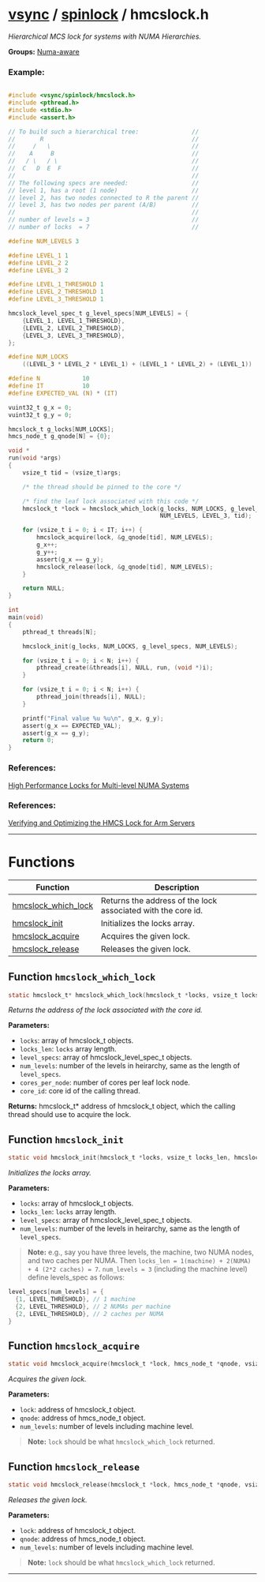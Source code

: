 #  [vsync](../README.md) / [spinlock](README.md) / hmcslock.h
_Hierarchical MCS lock for systems with NUMA Hierarchies._ 

**Groups:** [Numa-aware](GROUP_numa_aware.md)


### Example:



```c

#include <vsync/spinlock/hmcslock.h>
#include <pthread.h>
#include <stdio.h>
#include <assert.h>

// To build such a hierarchical tree:               //
//       R                                          //
//     /   \                                        //
//    A     B                                       //
//   / \   / \                                      //
//  C   D  E  F                                     //
//                                                  //
// The following specs are needed:                  //
// level 1, has a root (1 node)                     //
// level 2, has two nodes connected to R the parent //
// level 3, has two nodes per parent (A/B)          //
//                                                  //
// number of levels = 3                             //
// number of locks  = 7                             //

#define NUM_LEVELS 3

#define LEVEL_1 1
#define LEVEL_2 2
#define LEVEL_3 2

#define LEVEL_1_THRESHOLD 1
#define LEVEL_2_THRESHOLD 1
#define LEVEL_3_THRESHOLD 1

hmcslock_level_spec_t g_level_specs[NUM_LEVELS] = {
    {LEVEL_1, LEVEL_1_THRESHOLD},
    {LEVEL_2, LEVEL_2_THRESHOLD},
    {LEVEL_3, LEVEL_3_THRESHOLD},
};

#define NUM_LOCKS                                                              \
    ((LEVEL_3 * LEVEL_2 * LEVEL_1) + (LEVEL_1 * LEVEL_2) + (LEVEL_1))

#define N            10
#define IT           10
#define EXPECTED_VAL (N) * (IT)

vuint32_t g_x = 0;
vuint32_t g_y = 0;

hmcslock_t g_locks[NUM_LOCKS];
hmcs_node_t g_qnode[N] = {0};

void *
run(void *args)
{
    vsize_t tid = (vsize_t)args;

    /* the thread should be pinned to the core */

    /* find the leaf lock associated with this code */
    hmcslock_t *lock = hmcslock_which_lock(g_locks, NUM_LOCKS, g_level_specs,
                                           NUM_LEVELS, LEVEL_3, tid);

    for (vsize_t i = 0; i < IT; i++) {
        hmcslock_acquire(lock, &g_qnode[tid], NUM_LEVELS);
        g_x++;
        g_y++;
        assert(g_x == g_y);
        hmcslock_release(lock, &g_qnode[tid], NUM_LEVELS);
    }

    return NULL;
}

int
main(void)
{
    pthread_t threads[N];

    hmcslock_init(g_locks, NUM_LOCKS, g_level_specs, NUM_LEVELS);

    for (vsize_t i = 0; i < N; i++) {
        pthread_create(&threads[i], NULL, run, (void *)i);
    }

    for (vsize_t i = 0; i < N; i++) {
        pthread_join(threads[i], NULL);
    }

    printf("Final value %u %u\n", g_x, g_y);
    assert(g_x == EXPECTED_VAL);
    assert(g_x == g_y);
    return 0;
}
```




### References:

[High Performance Locks for Multi-level NUMA Systems](https://dl.acm.org/doi/pdf/10.1145/2858788.2688503)


### References:

[Verifying and Optimizing the HMCS Lock for Arm Servers](https://link.springer.com/chapter/10.1007/978-3-030-91014-3_17) 

---
# Functions 

| Function | Description |
|---|---|
| [hmcslock_which_lock](hmcslock.h.md#function-hmcslock_which_lock) | Returns the address of the lock associated with the core id.  |
| [hmcslock_init](hmcslock.h.md#function-hmcslock_init) | Initializes the locks array.  |
| [hmcslock_acquire](hmcslock.h.md#function-hmcslock_acquire) | Acquires the given lock.  |
| [hmcslock_release](hmcslock.h.md#function-hmcslock_release) | Releases the given lock.  |

##  Function `hmcslock_which_lock`

```c
static hmcslock_t* hmcslock_which_lock(hmcslock_t *locks, vsize_t locks_len, hmcslock_level_spec_t *level_specs, vsize_t num_levels, vuint32_t cores_per_node, vuint32_t core_id)
``` 
_Returns the address of the lock associated with the core id._ 




**Parameters:**

- `locks`: array of hmcslock_t objects. 
- `locks_len`: `locks` array length. 
- `level_specs`: array of hmcslock_level_spec_t objects. 
- `num_levels`: number of the levels in heirarchy, same as the length of `level_specs`. 
- `cores_per_node`: number of cores per leaf lock node. 
- `core_id`: core id of the calling thread.


**Returns:** hmcslock_t* address of hmcslock_t object, which the calling thread should use to acquire the lock. 



##  Function `hmcslock_init`

```c
static void hmcslock_init(hmcslock_t *locks, vsize_t locks_len, hmcslock_level_spec_t *level_specs, vsize_t num_levels)
``` 
_Initializes the locks array._ 




**Parameters:**

- `locks`: array of hmcslock_t objects. 
- `locks_len`: `locks` array length. 
- `level_specs`: array of hmcslock_level_spec_t objects. 
- `num_levels`: number of the levels in heirarchy, same as the length of `level_specs`.


> **Note:** e.g., say you have three levels, the machine, two NUMA nodes, and two caches per NUMA. Then `locks_len = 1(machine) + 2(NUMA) + 4 (2*2 caches) = 7`. `num_levels = 3` (including the machine level) define levels_spec as follows: 

```c
level_specs[num_levels] = {
  {1, LEVEL_THRESHOLD}, // 1 machine
  {2, LEVEL_THRESHOLD}, // 2 NUMAs per machine
  {2, LEVEL_THRESHOLD}, // 2 caches per NUMA
}
```

 


##  Function `hmcslock_acquire`

```c
static void hmcslock_acquire(hmcslock_t *lock, hmcs_node_t *qnode, vsize_t num_levels)
``` 
_Acquires the given lock._ 




**Parameters:**

- `lock`: address of hmcslock_t object. 
- `qnode`: address of hmcs_node_t object. 
- `num_levels`: number of levels including machine level.


> **Note:** `lock` should be what `hmcslock_which_lock` returned. 


##  Function `hmcslock_release`

```c
static void hmcslock_release(hmcslock_t *lock, hmcs_node_t *qnode, vsize_t num_levels)
``` 
_Releases the given lock._ 




**Parameters:**

- `lock`: address of hmcslock_t object. 
- `qnode`: address of hmcs_node_t object. 
- `num_levels`: number of levels including machine level.


> **Note:** `lock` should be what `hmcslock_which_lock` returned. 



---
